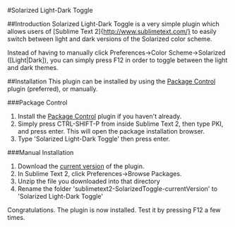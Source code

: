 #Solarized Light-Dark Toggle

##Introduction
Solarized Light-Dark Toggle is a very simple plugin which allows users of [Sublime Text 2]{http://www.sublimetext.com/} to easily switch between light and dark versions of the Solarized color scheme.

Instead of having to manually click Preferences->Color Scheme->Solarized (\[Light|Dark\]), you can simply press F12 in order to toggle between the light and dark themes.

##Installation
This plugin can be installed by using the [Package Control][packagecontrol] plugin \(preferred\), or manually.

###Package Control
1. Install the [Package Control][packagecontrol] plugin if you haven't already.
2. Simply press CTRL-SHIFT-P from inside Sublime Text 2, then type PKI, and press enter. This will open the package installation browser.
3. Type 'Solarized Light-Dark Toggle' then press enter.

###Manual Installation
1. Download the [current version][currentVersion] of the plugin.
2. In Sublime Text 2, click Preferences->Browse Packages.
3. Unzip the file you downloaded into that directory
4. Rename the folder 'sublimetext2-SolarizedToggle-currentVersion' to 'Solarized Light-Dark Toggle'

Congratulations. The plugin is now installed. Test it by pressing F12 a few times.

[packagecontrol]: http://wbond.net/sublime_packages/package_control "Package Control"
[currentVersion]: https://nodeload.github.com/damccull/sublimetext2-SolarizedToggle/zip/currentVersion "Current Version"